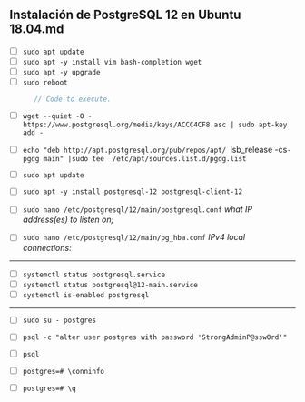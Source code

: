 ## Instalación de PostgreSQL 12 en Ubuntu 18.04.md

- [ ] `sudo apt update`
- [ ] `sudo apt -y install vim bash-completion wget`
- [ ] `sudo apt -y upgrade`
- [ ] `sudo reboot`
```csharp
      // Code to execute.
```
- [ ] `wget --quiet -O - https://www.postgresql.org/media/keys/ACCC4CF8.asc | sudo apt-key add -`
- [ ] `echo "deb http://apt.postgresql.org/pub/repos/apt/ `lsb_release -cs`-pgdg main" |sudo tee  /etc/apt/sources.list.d/pgdg.list`
- [ ] `sudo apt update`
 
- [ ]  `sudo apt -y install postgresql-12 postgresql-client-12`
 

- [ ]  `sudo nano /etc/postgresql/12/main/postgresql.conf`
*what IP address(es) to listen on;*
 

- [ ]  `sudo nano /etc/postgresql/12/main/pg_hba.conf`
*IPv4 local connections:* 
---
- [ ]  `systemctl status postgresql.service`
- [ ]  `systemctl status postgresql@12-main.service`
- [ ]  `systemctl is-enabled postgresql`
---
- [ ]  `sudo su - postgres`
- [ ]  `psql -c "alter user postgres with password 'StrongAdminP@ssw0rd'"`
- [ ]  `psql`
- [ ]  `postgres=# \conninfo`
- [ ]  `postgres=# \q`

